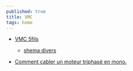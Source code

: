 ```yaml
---
published: true
title: VMC
tags: home
---
```

- [VMC 5fils](https://www.forumconstruire.com/construire/topic-312488-branchement-electrique-vmc-5-fils.php)
	- [shema divers](https://bellefeuillewithaske2001.blogspot.com/2022/05/cablage-vmc-branchement-vmc-resolu.html)
    
    
- [Comment cabler un moteur triphasé en mono.](https://www.youtube.com/watch?v=0BUeJzok_go)
